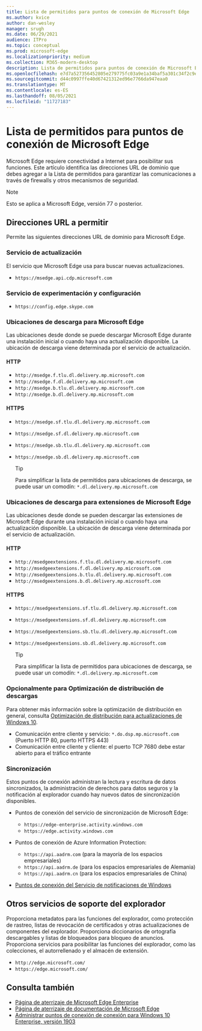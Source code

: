 ```yaml
---
title: Lista de permitidos para puntos de conexión de Microsoft Edge
ms.author: kvice
author: dan-wesley
manager: srugh
ms.date: 06/29/2021
audience: ITPro
ms.topic: conceptual
ms.prod: microsoft-edge
ms.localizationpriority: medium
ms.collection: M365-modern-desktop
description: Lista de permitidos para puntos de conexión de Microsoft Edge
ms.openlocfilehash: e7d7a527356452805e279775fc03a9e1a34baf5a301c34f2c9ed0301e05c6201
ms.sourcegitcommit: d44c0997ffe40d67421312ed96e7766da947eaa0
ms.translationtype: MT
ms.contentlocale: es-ES
ms.lasthandoff: 08/05/2021
ms.locfileid: "11727183"
---
```

# <a name="allow-list-for-microsoft-edge-endpoints"></a>Lista de permitidos para puntos de conexión de Microsoft Edge

Microsoft Edge requiere conectividad a Internet para posibilitar sus funciones. Este artículo identifica las direcciones URL de dominio que debes agregar a la Lista de permitidos para garantizar las comunicaciones a través de firewalls y otros mecanismos de seguridad.

> [!NOTE]
> Esto se aplica a Microsoft Edge, versión 77 o posterior.

## <a name="domain-urls-to-allow"></a>Direcciones URL a permitir

Permite las siguientes direcciones URL de dominio para Microsoft Edge.

### <a name="update-service"></a>Servicio de actualización

El servicio que Microsoft Edge usa para buscar nuevas actualizaciones.

- `https://msedge.api.cdp.microsoft.com`

### <a name="experimentation-and-configuration-service"></a>Servicio de experimentación y configuración

- `https://config.edge.skype.com`

### <a name="download-locations-for-microsoft-edge"></a>Ubicaciones de descarga para Microsoft Edge

Las ubicaciones desde donde se puede descargar Microsoft Edge durante una instalación inicial o cuando haya una actualización disponible. La ubicación de descarga viene determinada por el servicio de actualización.

#### <a name="http"></a>HTTP

- `http://msedge.f.tlu.dl.delivery.mp.microsoft.com`
- `http://msedge.f.dl.delivery.mp.microsoft.com`
- `http://msedge.b.tlu.dl.delivery.mp.microsoft.com`
- `http://msedge.b.dl.delivery.mp.microsoft.com`

#### <a name="https"></a>HTTPS

- `https://msedge.sf.tlu.dl.delivery.mp.microsoft.com`
- `https://msedge.sf.dl.delivery.mp.microsoft.com`
- `https://msedge.sb.tlu.dl.delivery.mp.microsoft.com`
- `https://msedge.sb.dl.delivery.mp.microsoft.com`

  > [!TIP]
  > Para simplificar la lista de permitidos para ubicaciones de descarga, se puede usar un comodín: `*.dl.delivery.mp.microsoft.com`

### <a name="download-locations-for-microsoft-edge-extensions"></a>Ubicaciones de descarga para extensiones de Microsoft Edge

Las ubicaciones desde donde se pueden descargar las extensiones de Microsoft Edge durante una instalación inicial o cuando haya una actualización disponible. La ubicación de descarga viene determinada por el servicio de actualización.

#### <a name="http"></a>HTTP

- `http://msedgeextensions.f.tlu.dl.delivery.mp.microsoft.com`
- `http://msedgeextensions.f.dl.delivery.mp.microsoft.com`
- `http://msedgeextensions.b.tlu.dl.delivery.mp.microsoft.com`
- `http://msedgeextensions.b.dl.delivery.mp.microsoft.com`

#### <a name="https"></a>HTTPS

- `https://msedgeextensions.sf.tlu.dl.delivery.mp.microsoft.com`
- `https://msedgeextensions.sf.dl.delivery.mp.microsoft.com`
- `https://msedgeextensions.sb.tlu.dl.delivery.mp.microsoft.com`
- `https://msedgeextensions.sb.dl.delivery.mp.microsoft.com`

  > [!TIP]
  > Para simplificar la lista de permitidos para ubicaciones de descarga, se puede usar un comodín: `*.dl.delivery.mp.microsoft.com`

### <a name="optionally-for-download-delivery-optimization"></a>Opcionalmente para Optimización de distribución de descargas

Para obtener más información sobre la optimización de distribución en general, consulta [Optimización de distribución para actualizaciones de Windows 10](/windows/deployment/update/waas-delivery-optimization).

- Comunicación entre cliente y servicio: `*.do.dsp.mp.microsoft.com` (Puerto HTTP 80, puerto HTTPS 443)
- Comunicación entre cliente y cliente: el puerto TCP 7680 debe estar abierto para el tráfico entrante

### <a name="sync"></a>Sincronización

Estos puntos de conexión administran la lectura y escritura de datos sincronizados, la administración de derechos para datos seguros y la notificación al explorador cuando hay nuevos datos de sincronización disponibles.

- Puntos de conexión del servicio de sincronización de Microsoft Edge:

  - `https://edge-enterprise.activity.windows.com`
  - `https://edge.activity.windows.com`

- Puntos de conexión de Azure Information Protection:

  - `https://api.aadrm.com` (para la mayoría de los espacios empresariales)
  - `https://api.aadrm.de` (para los espacios empresariales de Alemania)
  - `https://api.aadrm.cn` (para los espacios empresariales de China)

- [Puntos de conexión del Servicio de notificaciones de Windows](/windows/uwp/design/shell/tiles-and-notifications/firewall-allowlist-config)

## <a name="other-browser-support-services"></a>Otros servicios de soporte del explorador

Proporciona metadatos para las funciones del explorador, como protección de rastreo, listas de revocación de certificados y otras actualizaciones de componentes del explorador. Proporciona diccionarios de ortografía descargables y listas de bloqueados para bloqueo de anuncios. Proporciona servicios para posibilitar las funciones del explorador, como las colecciones, el autorrellenado y el almacén de extensión.

- `http://edge.microsoft.com/`
- `https://edge.microsoft.com/`

## <a name="see-also"></a>Consulta también

- [Página de aterrizaje de Microsoft Edge Enterprise](https://aka.ms/EdgeEnterprise)
- [Página de aterrizaje de documentación de Microsoft Edge](./index.yml)
- [Administrar puntos de conexión de conexión para Windows 10 Enterprise, versión 1903](/windows/privacy/manage-windows-1903-endpoints)